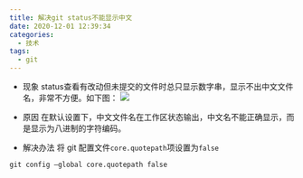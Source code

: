 ```yaml
---
title: 解决git status不能显示中文
date: 2020-12-01 12:39:34
categories:
  - 技术
tags:
  - git
---
```

* 现象
status查看有改动但未提交的文件时总只显示数字串，显示不出中文文件名，非常不方便。如下图：
![](assets/status-dig.jpg)

* 原因
在默认设置下，中文文件名在工作区状态输出，中文名不能正确显示，而是显示为八进制的字符编码。

* 解决办法
将 git 配置文件`core.quotepath`项设置为`false`
```shell script
git config —global core.quotepath false
```
